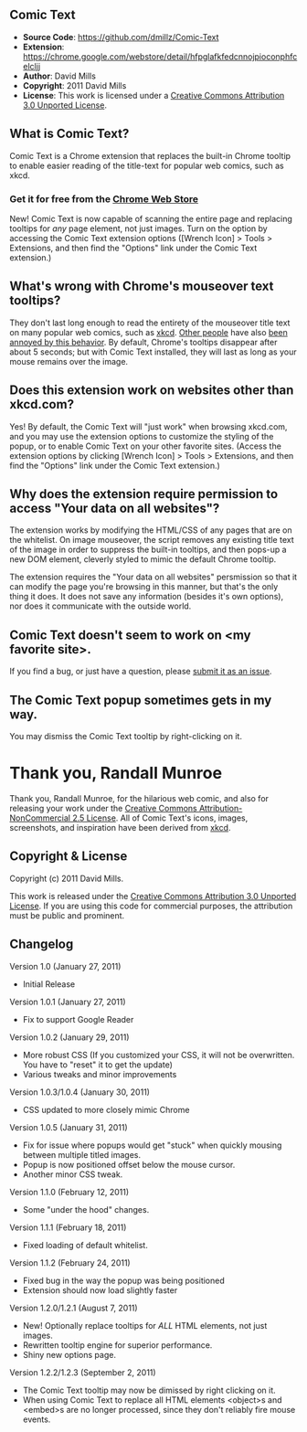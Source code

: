 Comic Text
----------
- **Source Code**: https://github.com/dmillz/Comic-Text
- **Extension**: https://chrome.google.com/webstore/detail/hfpglafkfedcnnojpioconphfcelcljj
- **Author**: David Mills
- **Copyright**: 2011 David Mills
- **License**: This work is licensed under a [Creative Commons Attribution 3.0 Unported License](http://creativecommons.org/licenses/by/3.0/).

What is Comic Text?
-------------------
Comic Text is a Chrome extension that replaces the built-in Chrome tooltip to enable easier reading of the title-text for popular web comics, such as xkcd.

### Get it for free from the [Chrome Web Store](https://chrome.google.com/webstore/detail/hfpglafkfedcnnojpioconphfcelcljj)

New! Comic Text is now capable of scanning the entire page and replacing tooltips for *any* page element, not just images. Turn on the option by accessing the Comic Text extension options ([Wrench Icon] > Tools > Extensions, and then find the "Options" link under the Comic Text extension.)

What's wrong with Chrome's mouseover text tooltips?
---------------------------------------------------
They don't last long enough to read the entirety of the mouseover title text on many popular web comics, such as [xkcd](xkcd.com). [Other people](http://www.google.com/support/forum/p/Chrome/thread?tid=4f641efdaeb3c585) have also [been annoyed by this behavior](http://code.google.com/p/chromium/issues/detail?id=1441). By default, Chrome's tooltips disappear after about 5 seconds; but with Comic Text installed, they will last as long as your mouse remains over the image. 

Does this extension work on websites other than xkcd.com?
---------------------------------------------------------
Yes! By default, the Comic Text will "just work" when browsing xkcd.com, and you may use the extension options to customize the styling of the popup, or to enable Comic Text on your other favorite sites. (Access the extension options by clicking [Wrench Icon] > Tools > Extensions, and then find the "Options" link under the Comic Text extension.)

Why does the extension require permission to access "Your data on all websites"?
--------------------------------------------------------------------------------
The extension works by modifying the HTML/CSS of any pages that are on the whitelist. On image mouseover, the script removes any existing title text of the image in order to suppress the built-in tooltips, and then pops-up a new DOM element, cleverly styled to mimic the default Chrome tooltip.

The extension requires the "Your data on all websites" persmission so that it can modify the page you're browsing in this manner, but that's the only thing it does. It does not save any information (besides it's own options), nor does it communicate with the outside world. 

Comic Text doesn't seem to work on &lt;my favorite site&gt;.
-------------------------------------------------------
If you find a bug, or just have a question, please [submit it as an issue](https://github.com/dmillz/Comic-Text/issues).

The Comic Text popup sometimes gets in my way.
----------------------------------------------
You may dismiss the Comic Text tooltip by right-clicking on it.

# Thank you, Randall Munroe

Thank you, Randall Munroe, for the hilarious web comic, and also for releasing your work under the [Creative Commons Attribution-NonCommercial 2.5 License](http://creativecommons.org/licenses/by-nc/2.5/). All of Comic Text's icons, images, screenshots, and inspiration have been derived from [xkcd](http://xkcd.com).


Copyright & License
-------------------

Copyright (c) 2011 David Mills. 

This work is released under the [Creative Commons Attribution 3.0 Unported License](http://creativecommons.org/licenses/by/3.0/). If you are using this code for commercial purposes, the attribution must be public and prominent.

Changelog
---------

Version 1.0 (January 27, 2011)

- Initial Release

Version 1.0.1 (January 27, 2011)

- Fix to support Google Reader

Version 1.0.2 (January 29, 2011)

- More robust CSS (If you customized your CSS, it will not be overwritten. You have to "reset" it to get the update)
- Various tweaks and minor improvements

Version 1.0.3/1.0.4 (January 30, 2011)

- CSS updated to more closely mimic Chrome

Version 1.0.5 (January 31, 2011)

- Fix for issue where popups would get "stuck" when quickly mousing between multiple titled images.
- Popup is now positioned offset below the mouse cursor.
- Another minor CSS tweak.

Version 1.1.0 (February 12, 2011)

- Some "under the hood" changes.

Version 1.1.1 (February 18, 2011)

- Fixed loading of default whitelist.

Version 1.1.2 (February 24, 2011)

- Fixed bug in the way the popup was being positioned
- Extension should now load slightly faster

Version 1.2.0/1.2.1 (August 7, 2011)

- New! Optionally replace tooltips for *ALL* HTML elements, not just images.
- Rewritten tooltip engine for superior performance.
- Shiny new options page.

Version 1.2.2/1.2.3 (September 2, 2011)

- The Comic Text tooltip may now be dimissed by right clicking on it.
- When using Comic Text to replace all HTML elements &lt;object&gt;s and &lt;embed&gt;s are no longer processed, since they don't reliably fire mouse events. 
